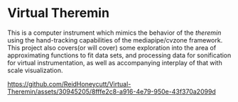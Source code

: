 # Virtual Theremin 
This is a computer instrument which mimics the behavior of the *theremin* using the hand-tracking capabilities of the mediapipe/cvzone framework. This project also covers(or will cover) some exploration into the area of approximating functions to fit data sets, and processing data for sonification for virtual instrumentation, as well as accompanying interplay of that with scale visualization.





https://github.com/ReidHoneycutt/Virtual-Theremin/assets/30945205/8fffe2c8-a916-4e79-950e-43f370a2099d


